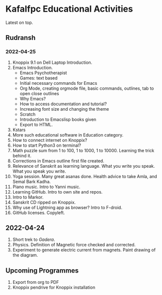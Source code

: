 # Kafalfpc Educational Activities

Latest on top. 

## Rudransh

### 2022-04-25

1. Knoppix 9.1 on Dell Laptop Introduction.
2. Emacs Introduction. 
    - Emacs Psychotherapist
    - Games: text based
    - Initial necessary commands for Emacs
    - Org Mode, creating orgmode file, basic commands, outlines, tab to open close outlines
    -  Why Emacs? 
    - How to access documentation and tutorial? 
    - Increasing font size and changing the theme
    - Scratch
    - Introduction to Emacslisp books given
    - Export to HTML. 
3. Kstars
4. More such educational software in Education category. 
5. How to connect internet on Knoppix? 
6. How to start Python3 on terminal? 
7. Math puzzle sum from 1 to 100, 1 to 1000, 1 to 10000. Learning the trick behind it. 
8. Corrections in Emacs outline first file created. 
9. Relevance of Sanskrit as learning language. What you write you speak. What you speak you write. 
10. Yoga session. Many great asanas done. Health advice to take Amla, and Semal Bark Kadha. 
11. Piano music. Intro to Yanni music. 
12. Learning GitHub. Intro to own site and repos.
13. Intro to Markor.
14. Sanskrit CD ripped on Knoppix.
15. Why use of Lightning app as browser? Intro to F-droid. 
16. GitHub licenses. Copyleft. 

## 2022-04-24
1. Short trek to _Gadera_. 
2. Physics. Definition of Magnetic force checked and corrected. 
3. Experiment to generate electric current from magnets. Paint drawing of the diagram. 

## Upcoming Programmes
1. Export from org to PDF
2. Knoppix pendrive for Knoppix installation
